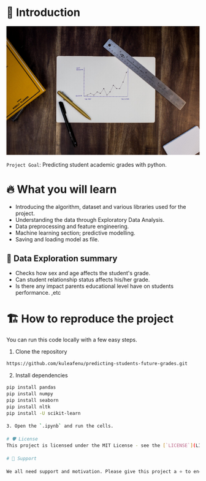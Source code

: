 
# 👋 Introduction
<p align="center">
    <a href="https://tryshape.vercel.app" target="blank"/>
        <img src="./images/student_img.jfif" alt="Plot" />
    </a>
</p>

`Project Goal`: Predicting student academic grades with python.


# 🔥 What you will learn
- Introducing the algorithm, dataset and various libraries used for the project.
- Understanding the data through Exploratory Data Analysis.
- Data preprocessing and feature engineering.
- Machine learning section; predictive modelling.
- Saving and loading model as file.


## 🔢 Data Exploration summary
- Checks how sex and age affects the student's grade.
- Can student relationship status affects his/her grade.
- Is there any impact parents educational level have on students performance.
,etc

# 🏗️ How to reproduce the project
You can run this code locally with a few easy steps.

1. Clone the repository

```bash
https://github.com/kuleafenu/predicting-students-future-grades.git
```

2. Install dependencies

```bash
pip install pandas
pip install numpy
pip install seaborn
pip install nltk
pip install -U scikit-learn

3. Open the `.ipynb` and run the cells.

# 🛡️ License
This project is licensed under the MIT License - see the [`LICENSE`](LICENSE) file for details.

# 🙏 Support

We all need support and motivation. Please give this project a ⭐️ to encourage and show that you liked it. Don't forget to leave a star ⭐️ before you move away.

